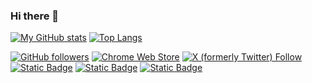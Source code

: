 ### Hi there 👋

[![My GitHub stats](https://github-readme-stats.vercel.app/api?username=jason5ng32&count_private=true&theme=aura&hide=contribs&show_icons=true&include_all_commits=true&line_height=24.0)](https://github.com/anuraghazra/github-readme-stats) [![Top Langs](https://github-readme-stats.vercel.app/api/top-langs/?username=jason5ng32&theme=aura&layout=compact&card_width=360&exclude_repo=qdan-res,qdan-static)](https://github.com/anuraghazra/github-readme-stats)

[![GitHub followers](https://img.shields.io/github/followers/jason5ng32)](https://github.com/jason5ng32)
[![Chrome Web Store](https://img.shields.io/chrome-web-store/rating/lgdipcalomggcjkohjhkhkbcpgladnoe)](https://chromewebstore.google.com/detail/macify-macos-screensaver/lgdipcalomggcjkohjhkhkbcpgladnoe)
[![X (formerly Twitter) Follow](https://img.shields.io/twitter/follow/jason5ng32)](https://x.com/jason5ng32)
[![Static Badge](https://img.shields.io/badge/Jason%20Ng-blue?logo=wikipedia)](https://jasonng.org)
[![Static Badge](https://img.shields.io/badge/%E5%8F%AF%E8%83%BD%E5%90%A7-blue?logo=wordpress)](https://kenengba.com)
[![Static Badge](https://img.shields.io/badge/Jason%20Ng-blue?logo=linkedin)](https://www.linkedin.com/in/jason5ng32/)


